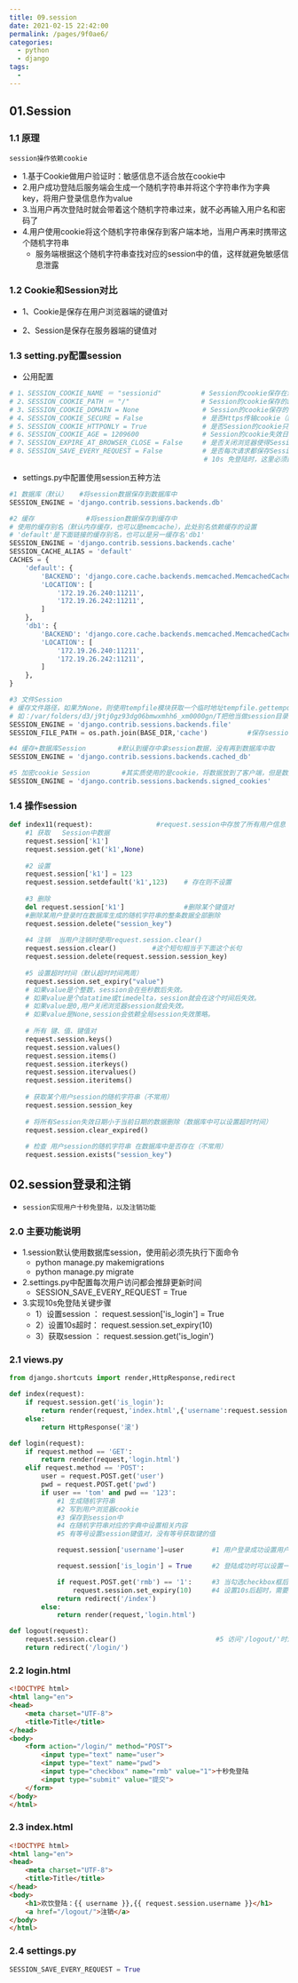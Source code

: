```yaml
---
title: 09.session
date: 2021-02-15 22:42:00
permalink: /pages/9f0ae6/
categories:
  - python
  - django
tags:
  - 
---
```


## 01.Session

### 1.1 原理

`session操作依赖cookie`

- 1.基于Cookie做用户验证时：敏感信息不适合放在cookie中
- 2.用户成功登陆后服务端会生成一个随机字符串并将这个字符串作为字典key，将用户登录信息作为value
- 3.当用户再次登陆时就会带着这个随机字符串过来，就不必再输入用户名和密码了
- 4.用户使用cookie将这个随机字符串保存到客户端本地，当用户再来时携带这个随机字符串
     - 服务端根据这个随机字符串查找对应的session中的值，这样就避免敏感信息泄露

### 1.2 Cookie和Session对比

- 1、Cookie是保存在用户浏览器端的键值对

- 2、Session是保存在服务器端的键值对

### 1.3 setting.py配置session

- 公用配置

```python
# 1、SESSION_COOKIE_NAME ＝ "sessionid"          # Session的cookie保存在浏览器上时的key，即：sessionid＝随机字符串（默认）
# 2、SESSION_COOKIE_PATH ＝ "/"                  # Session的cookie保存的路径（默认）
# 3、SESSION_COOKIE_DOMAIN = None                # Session的cookie保存的域名（默认）
# 4、SESSION_COOKIE_SECURE = False               # 是否Https传输cookie（默认）
# 5、SESSION_COOKIE_HTTPONLY = True              # 是否Session的cookie只支持http传输（默认）
# 6、SESSION_COOKIE_AGE = 1209600                # Session的cookie失效日期（2周）（默认）
# 7、SESSION_EXPIRE_AT_BROWSER_CLOSE = False     # 是否关闭浏览器使得Session过期（默认）
# 8、SESSION_SAVE_EVERY_REQUEST = False          # 是否每次请求都保存Session，默认修改之后才保存（默认）
                                                 # 10s 免登陆时，这里必须配置成True
```

- settings.py中配置使用session五种方法

```python
#1 数据库（默认）   #将session数据保存到数据库中
SESSION_ENGINE = 'django.contrib.sessions.backends.db'

#2 缓存             #将session数据保存到缓存中
# 使用的缓存别名（默认内存缓存，也可以是memcache），此处别名依赖缓存的设置
# 'default'是下面链接的缓存别名，也可以是另一缓存名'db1'
SESSION_ENGINE = 'django.contrib.sessions.backends.cache'
SESSION_CACHE_ALIAS = 'default'
CACHES = {
    'default': {
        'BACKEND': 'django.core.cache.backends.memcached.MemcachedCache',
        'LOCATION': [
            '172.19.26.240:11211',
            '172.19.26.242:11211',
        ]
    },
    'db1': {
        'BACKEND': 'django.core.cache.backends.memcached.MemcachedCache',
        'LOCATION': [
            '172.19.26.240:11211',
            '172.19.26.242:11211',
        ]
    },
}

#3 文件Session
# 缓存文件路径，如果为None，则使用tempfile模块获取一个临时地址tempfile.gettempdir()
# 如：/var/folders/d3/j9tj0gz93dg06bmwxmhh6_xm0000gn/T把他当做session目录
SESSION_ENGINE = 'django.contrib.sessions.backends.file'
SESSION_FILE_PATH = os.path.join(BASE_DIR,'cache')          #保存session的文件夹目录

#4 缓存+数据库Session        #默认到缓存中拿session数据，没有再到数据库中取
SESSION_ENGINE = 'django.contrib.sessions.backends.cached_db'

#5 加密cookie Session        #其实质使用的是cookie，将数据放到了客户端，但是数据经过了加密
SESSION_ENGINE = 'django.contrib.sessions.backends.signed_cookies'
```

### 1.4 操作session

```python
def index11(request):                #request.session中存放了所有用户信息
    #1 获取   Session中数据
    request.session['k1']
    request.session.get('k1',None)
    
    #2 设置
    request.session['k1'] = 123
    request.session.setdefault('k1',123)    # 存在则不设置
    
    #3 删除
    del request.session['k1']               #删除某个键值对
    #删除某用户登录时在数据库生成的随机字符串的整条数据全部删除
    request.session.delete("session_key")
    
    #4 注销  当用户注销时使用request.session.clear()
    request.session.clear()         #这个短句相当于下面这个长句
    request.session.delete(request.session.session_key)
    
    #5 设置超时时间（默认超时时间两周）
    request.session.set_expiry("value")
    # 如果value是个整数，session会在些秒数后失效。
    # 如果value是个datatime或timedelta，session就会在这个时间后失效。
    # 如果value是0,用户关闭浏览器session就会失效。
    # 如果value是None,session会依赖全局session失效策略。
    
    # 所有 键、值、键值对
    request.session.keys()
    request.session.values()
    request.session.items()
    request.session.iterkeys()
    request.session.itervalues()
    request.session.iteritems()
    
    # 获取某个用户session的随机字符串（不常用）
    request.session.session_key
    
    # 将所有Session失效日期小于当前日期的数据删除（数据库中可以设置超时时间）
    request.session.clear_expired()
    
    # 检查 用户session的随机字符串 在数据库中是否存在（不常用）
    request.session.exists("session_key")
```

## 02.session登录和注销

- `session实现用户十秒免登陆，以及注销功能`

### 2.0 主要功能说明

- 1.session默认使用数据库session，使用前必须先执行下面命令
     - python manage.py makemigrations
     - python manage.py migrate
- 2.settings.py中配置每次用户访问都会推辞更新时间
     - SESSION_SAVE_EVERY_REQUEST = True
- 3.实现10s免登陆关键步骤
     - 1）设置session ：  request.session['is_login'] = True
     - 2）设置10s超时：  request.session.set_expiry(10)
     - 3）获取session ：  request.session.get('is_login')

### 2.1 views.py

```python
from django.shortcuts import render,HttpResponse,redirect

def index(request):
    if request.session.get('is_login'):
        return render(request,'index.html',{'username':request.session.get('username')})
    else:
        return HttpResponse('滚')

def login(request):
    if request.method == 'GET':
        return render(request,'login.html')
    elif request.method == 'POST':
        user = request.POST.get('user')
        pwd = request.POST.get('pwd')
        if user == 'tom' and pwd == '123':
            #1 生成随机字符串
            #2 写到用户浏览器cookie
            #3 保存到session中
            #4 在随机字符串对应的字典中设置相关内容
            #5 有等号设置session键值对，没有等号获取键的值

            request.session['username']=user       #1 用户登录成功设置用户名

            request.session['is_login'] = True     #2 登陆成功时可以设置一个标志

            if request.POST.get('rmb') == '1':     #3 当勾选checkbox框后设置10秒超时
                request.session.set_expiry(10)     #4 设置10s后超时，需要重新登录
            return redirect('/index')
        else:
            return render(request,'login.html')

def logout(request):
    request.session.clear()                         #5 访问'/logout/'时注销登陆
    return redirect('/login/')
```

### 2.2 login.html

```html
<!DOCTYPE html>
<html lang="en">
<head>
    <meta charset="UTF-8">
    <title>Title</title>
</head>
<body>
    <form action="/login/" method="POST">
        <input type="text" name="user">
        <input type="text" name="pwd">
        <input type="checkbox" name="rmb" value="1">十秒免登陆
        <input type="submit" value="提交">
    </form>
</body>
</html>
```

### 2.3 index.html

```html
<!DOCTYPE html>
<html lang="en">
<head>
    <meta charset="UTF-8">
    <title>Title</title>
</head>
<body>
    <h1>欢饮登陆：{{ username }},{{ request.session.username }}</h1>
    <a href="/logout/">注销</a>
</body>
</html>
```

### 2.4 settings.py

```python
SESSION_SAVE_EVERY_REQUEST = True
```

